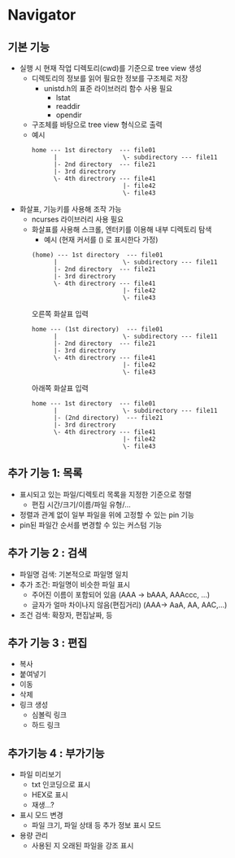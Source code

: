 # Navigator
## 기본 기능
- 실행 시 현재 작업 디렉토리(cwd)를 기준으로 tree view 생성
    - 디렉토리의 정보를 읽어 필요한 정보를 구조체로 저장
        - unistd.h의 표준 라이브러리 함수 사용 필요
            - lstat
            - readdir
            - opendir
    - 구조체를 바탕으로 tree view 형식으로 출력
    - 예시
        ```
        home --- 1st directory  --- file01
              |                  \- subdirectory --- file11
              |- 2nd directory  --- file21
              |- 3rd directrory
              \- 4th directrory --- file41
                                 |- file42
                                 \- file43
        ```
- 화살표, 기능키를 사용해 조작 가능
    - ncurses 라이브러리 사용 필요
    - 화살표를 사용해 스크롤, 엔터키를 이용해 내부 디렉토리 탐색
        - 예시 (현재 커서를 () 로 표시한다 가정)
        ```
        (home) --- 1st directory  --- file01
              |                  \- subdirectory --- file11
              |- 2nd directory  --- file21
              |- 3rd directrory
              \- 4th directrory --- file41
                                 |- file42
                                 \- file43
        ```
        오른쪽 화살표 입력
        ```
        home --- (1st directory)  --- file01
              |                  \- subdirectory --- file11
              |- 2nd directory  --- file21
              |- 3rd directrory
              \- 4th directrory --- file41
                                 |- file42
                                 \- file43
        ```
        아래쪽 화살표 입력
        ```
        home --- 1st directory  --- file01
              |                  \- subdirectory --- file11
              |- (2nd directory)  --- file21
              |- 3rd directrory
              \- 4th directrory --- file41
                                 |- file42
                                 \- file43
        ```

## 추가 기능 1: 목록
- 표시되고 있는 파일/디렉토리 목록을 지정한 기준으로 정렬
    - 편집 시간/크기/이름/파일 유형/…
- 정렬과 관계 없이 일부 파일을 위에 고정할 수 있는 pin 기능
- pin된 파일간 순서를 변경할 수 있는 커스텀 기능

## 추가 기능 2 : 검색
- 파일명 검색: 기본적으로 파일명 일치
- 추가 조건: 파일명이 비슷한 파일 표시
    - 주어진 이름이 포함되어 있음 (AAA -> bAAA, AAAccc, …)
    - 글자가 얼마 차이나지 않음(편집거리) (AAA-> AaA, AA, AAC,…)
- 조건 검색: 확장자, 편집날짜, 등

## 추가 기능 3 : 편집
- 복사
- 붙여넣기
- 이동
- 삭제
- 링크 생성
    - 심볼릭 링크
    - 하드 링크

## 추가기능 4 : 부가기능
- 파일 미리보기
    - txt 인코딩으로 표시
    - HEX로 표시
    - 재생…?
- 표시 모드 변경
    - 파일 크기, 파일 상태 등 추가 정보 표시 모드
- 용량 관리
    - 사용된 지 오래된 파일을 강조 표시
